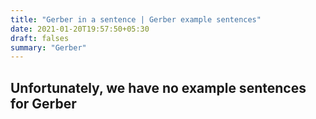 ```yaml
---
title: "Gerber in a sentence | Gerber example sentences"
date: 2021-01-20T19:57:50+05:30
draft: falses
summary: "Gerber"
---
```

## Unfortunately, we have no example sentences for Gerber                 
